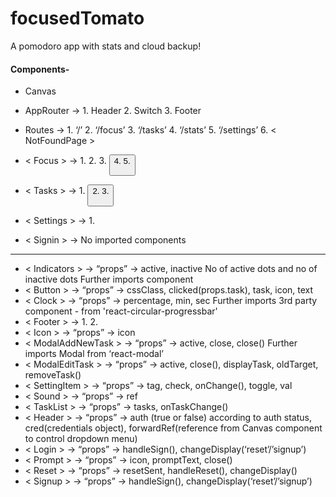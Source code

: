 # focusedTomato
A pomodoro app with stats and cloud backup!

#### Components-

* Canvas
* AppRouter -> 1. Header  2. Switch <PrivateRouter> 3. Footer
* Routes -> 1. ‘/’ <Signin> 2. ‘/focus’ <Focus>  3. ‘/tasks’ <Tasks>  4. ‘/stats’ <Stats> 5. ‘/settings’ <Settings> 
        6. < NotFoundPage >

* < Focus > -> 1. <Indicators> 2. <Clock>   3. <Button>  4. <TaskList> 5. <Sound>
* < Tasks > -> 1. <Button> 2. <ModalAddNewTask> 3. <ModalEditTask>
* < Settings > -> 1. <SettingItem>
* < Signin > -> No imported components
_________________________________________________________________________
* < Indicators > -> “props” -> active, inactive 
    No of active dots and no of inactive dots
    Further imports <Indicator> component
* < Button > -> “props” -> cssClass, clicked(props.task), task, icon, text
* < Clock > -> “props” -> percentage, min, sec
    Further imports 3rd party component - <CircularProgressbar> from 'react-circular-progressbar'
* < Footer > -> 1. <Link>  2.<Icon>
* < Icon > -> “props”  -> icon
* < ModalAddNewTask > -> “props” -> active, close, close()
    Further imports Modal from ‘react-modal’
* < ModalEditTask > -> “props” -> active, close(), displayTask, oldTarget, removeTask()
* < SettingItem > -> “props” -> tag, check, onChange(), toggle, val
* < Sound > -> “props” -> ref
* < TaskList > -> “props” -> tasks, onTaskChange()
* < Header > -> “props” -> auth (true or false) according to auth status, cred(credentials object),  forwardRef(reference from Canvas component to control dropdown menu)
* < Login > -> “props” -> handleSign(), changeDisplay(‘reset’/’signup’)
* < Prompt > -> “props” -> icon, promptText, close()
* < Reset > -> “props” -> resetSent, handleReset(), changeDisplay()
* < Signup > -> “props” -> handleSign(), changeDisplay(‘reset’/’signup’)
